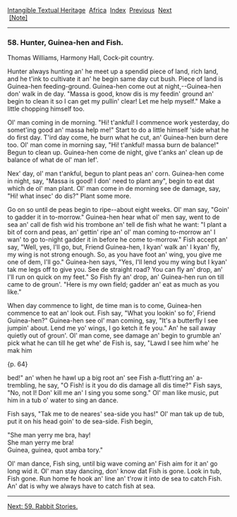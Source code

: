 [Intangible Textual Heritage](../../index)  [Africa](../index) 
[Index](index)  [Previous](jas057)  [Next](jas059)   
 [\[Note\]](jas058n)

------------------------------------------------------------------------

### 58. Hunter, Guinea-hen and Fish.

Thomas Williams, Harmony Hall, Cock-pit country.

Hunter always hunting an' he meet up a spendid piece of land, rich land,
and he t'ink to cultivate it an' he begin same day cut bush. Piece of
land is Guinea-hen feeding-ground. Guinea-hen come out at
night,--Guinea-hen don' walk in de day. "Massa is good, know dis is my
feedin' ground an' begin to clean it so I can get my pullin' clear! Let
me help myself." Make a little chopping himself too.

Ol' man coming in de morning. "Hi! t'ankful! I commence work yesterday,
do somet'ing good an' massa help me!" Start to do a little himself 'side
what he do first day. T'ird day come, he burn what he cut, an'
Guinea-hen burn dere too. Ol' man come in morning say, "Hi! t'ankful!
massa burn de balance!" Begun to clean up. Guinea-hen come de night,
give t'anks an' clean up de balance of what de ol' man lef'.

Nex' day, ol' man t'ankful, begun to plant peas an' corn. Guinea-hen
come in night, say, "Massa is good! I don' need to plant any", begin to
eat dat which de ol' man plant. Ol' man come in de morning see de
damage, say, "Hi! what insec' do dis?" Plant some more.

Go on so until de peas begin to ripe--about eight weeks. Ol' man say,
"Goin' to gadder it in to-morrow." Guinea-hen hear what ol' men say,
went to de sea an' call de fish wid his trombone an' tell de fish what
he want: "I plant a bit of corn and peas, an' gettin' ripe an' ol' man
coming to-morrow an' I wan' to go to-night gadder it in before he come
to-morrow." Fish accept an' say, "Well, yes, I'll go, but, Friend
Guinea-hen, I kyan' walk an' I kyan' fly, my wing is not strong enough.
So, as you have foot an' wing, you give me one of dem, I'll go."
Guinea-hen says, "Yes, I'll lend you my wing but I kyan' tak me legs off
to give you. See de straight road? You can fly an' drop, an' I'll run on
quick on my feet." So Fish fly an' drop, an' Guinea-hen run on till came
to de groun'. "Here is my own field; gadder an' eat as much as you
like."

When day commence to light, de time man is to come, Guinea-hen commence
to eat an' look out. Fish say, "What you lookin' so fo', Friend
Guinea-hen?" Guinea-hen see ol' man coming, say, "It's a butterfly I see
jumpin' about. Lend me yo' wings, I go ketch it fe you." An' he sail
away quietly out of groun'. Ol' man come, see damage an' begin to
grumble an' pick what he can till he get whe' de Fish is, say, "Lawd I
see him whe' he mak him

{p. 64}

bed!" an' when he hawl up a big root an' see Fish a-flutt'ring an'
a-trembling, he say, "O Fish! is it you do dis damage all dis time?"
Fish says, "No, not I! Don' kill me an' I sing you some song." Ol' man
like music, put him in a tub o' water to sing an dance.

Fish says, "Tak me to de neares' sea-side you has!" Ol' man tak up de
tub, put it on his head goin' to de sea-side. Fish begin,

"She man yerry me bra, hay!  
She man yerry me bra!  
Guinea, guinea, quot amba tory."

Ol' man dance, Fish sing, until big wave coming an' Fish aim for it an'
go long wid it. Ol' man stay dancing, don' know dat Fish is gone. Look
in tub, Fish gone. Run home fe hook an' line an' t'row it into de sea to
catch Fish. An' dat is why we always have to catch fish at sea.

------------------------------------------------------------------------

[Next: 59. Rabbit Stories.](jas059)

